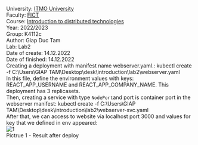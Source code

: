 University: [ITMO University](https://itmo.ru/ru/)<br>
Faculty: [FICT](https://fict.itmo.ru)<br>
Course: [Introduction to distributed technologies](https://github.com/itmo-ict-faculty/introduction-to-distributed-technologies)<br>
Year: 2022/2023<br>
Group: K4112c<br>
Author: Giap Duc Tam<br>
Lab: Lab2<br>
Date of create: 14.12.2022<br>
Date of finished: 14.12.2022<br>
Creating a deployment with manifest name webserver.yaml.: kubectl create -f C:\Users\GIAP TAM\Desktop\desk\introduction\lab2\webserver.yaml<br>
In this file, define the environment values with keys: REACT_APP_USERNAME and REACT_APP_COMPANY_NAME. This deployment has 3 replicasets. <br>
Then, creating a service with type `NodePort`and port is container port in the webserver manifest: kubectl create -f C:\Users\GIAP TAM\Desktop\desk\introduction\lab2\webserver-svc.yaml<br>
After that, we can access to website via localhost port 3000 and values for key that we defined in env appeared:<br>
![1](https://user-images.githubusercontent.com/83900905/192099584-7bb99185-823f-4b83-be80-bbf362ba8926.JPG)<br>
Pictrue 1 - Result after deploy
